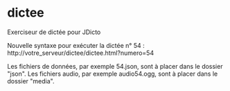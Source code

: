 dictee
======

Exerciseur de dictée pour JDicto

Nouvelle syntaxe pour exécuter la dictée n° 54 :
http://votre_serveur/dictee/dictee.html?numero=54

Les fichiers de données, par exemple 54.json, sont à placer dans le dossier "json".
Les fichiers audio, par exemple audio54.ogg, sont à placer dans le dossier "media".
